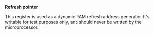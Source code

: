 **Refresh pointer**

This register is used as a dynamic RAM refresh address generator. It's writable for test purposes only, and should never be written by the microprocessor.

